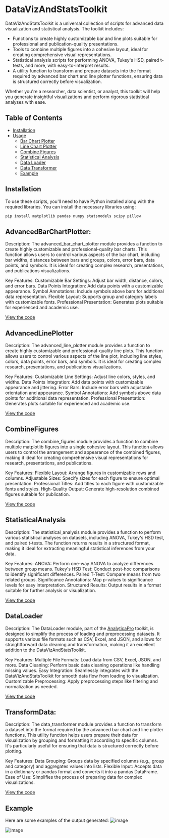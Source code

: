 # DataVizAndStatsToolkit
DataVizAndStatsToolkit is a universal collection of scripts for advanced data visualization and statistical analysis. The toolkit includes:

- Functions to create highly customizable bar and line plots suitable for professional and publication-quality presentations.
- Tools to combine multiple figures into a cohesive layout, ideal for creating comprehensive visual representations.
- Statistical analysis scripts for performing ANOVA, Tukey's HSD, paired t-tests, and more, with easy-to-interpret results.
- A utility function to transform and prepare datasets into the format required by advanced bar chart and line plotter functions, ensuring data is structured correctly before visualization.

Whether you're a researcher, data scientist, or analyst, this toolkit will help you generate insightful visualizations and perform rigorous statistical analyses with ease.

## Table of Contents

- [Installation](#installation)
- [Usage](#usage)
  - [Bar Chart Plotter](#AdvancedBarChartPlotter)
  - [Line Chart Plotter](#AdvancedLinePlotter)
  - [Combine Figures](#CombineFigures)
  - [Statistical Analysis](#StatisticalAnalysis)
  - [Data Loader](#DataLoader)
  - [Data Transformer](#TransformData)
  - [Example](#Example)

## Installation

To use these scripts, you'll need to have Python installed along with the required libraries. You can install the necessary libraries using:

```sh
pip install matplotlib pandas numpy statsmodels scipy pillow
```

## AdvancedBarChartPlotter:
Description:
The advanced_bar_chart_plotter module provides a function to create highly customizable and professional-quality bar charts. This function allows users to control various aspects of the bar chart, including bar widths, distances between bars and groups, colors, error bars, data points, and symbols. It is ideal for creating complex research, presentations, and publications visualizations.

Key Features:
Customizable Bar Settings: Adjust bar width, distance, colors, and error bars.
Data Points Integration: Add data points with a customizable appearance.
Symbol Annotations: Include symbols above bars for additional data representation.
Flexible Layout: Supports group and category labels with customizable fonts.
Professional Presentation: Generates plots suitable for experienced and academic use.

[View the code](https://github.com/AmirAli-Kalbasi/DataVizAndStatsToolkit/blob/main/advanced_bar_chart_plotter.py)

## AdvancedLinePlotter
Description:
The advanced_line_plotter module provides a function to create highly customizable and professional-quality line plots. This function allows users to control various aspects of the line plot, including line styles, colors, data points, error bars, and symbols. It is ideal for creating complex research, presentations, and publications visualizations.

Key Features:
Customizable Line Settings: Adjust line colors, styles, and widths.
Data Points Integration: Add data points with customizable appearance and jittering.
Error Bars: Include error bars with adjustable orientation and appearance.
Symbol Annotations: Add symbols above data points for additional data representation.
Professional Presentation: Generates plots suitable for experienced and academic use.

[View the code](https://github.com/AmirAli-Kalbasi/DataVizAndStatsToolkit/blob/main/advanced_line_plotter.py)

## CombineFigures
Description:
The combine_figures module provides a function to combine multiple matplotlib figures into a single cohesive layout. This function allows users to control the arrangement and appearance of the combined figures, making it ideal for creating comprehensive visual representations for research, presentations, and publications.

Key Features:
Flexible Layout: Arrange figures in customizable rows and columns.
Adjustable Sizes: Specify sizes for each figure to ensure optimal presentation.
Professional Titles: Add titles to each figure with customizable fonts and styles.
High-Quality Output: Generate high-resolution combined figures suitable for publication.

[View the code](https://github.com/AmirAli-Kalbasi/DataVizAndStatsToolkit/blob/main/combine_figures.py)

## StatisticalAnalysis
Description:
The statistical_analysis module provides a function to perform various statistical analyses on datasets, including ANOVA, Tukey's HSD test, and paired t-tests. The function returns results in a structured format, making it ideal for extracting meaningful statistical inferences from your data.

Key Features:
ANOVA: Perform one-way ANOVA to analyze differences between group means.
Tukey's HSD Test: Conduct post-hoc comparisons to identify significant differences.
Paired T-Test: Compare means from two related groups.
Significance Annotations: Map p-values to significance levels for easy interpretation.
Structured Results: Output results in a format suitable for further analysis or visualization.

[View the code](https://github.com/AmirAli-Kalbasi/DataVizAndStatsToolkit/blob/main/statistical_analysis.py)

## DataLoader
Description:
The DataLoader module, part of the [AnalyticaPro](https://github.com/AmirAli-Kalbasi/AnalyticaPro/tree/main) toolkit, is designed to simplify the process of loading and preprocessing datasets. It supports various file formats such as CSV, Excel, and JSON, and allows for straightforward data cleaning and transformation, making it an excellent addition to the DataVizAndStatsToolkit.

Key Features:
Multiple File Formats: Load data from CSV, Excel, JSON, and more.
Data Cleaning: Perform basic data cleaning operations like handling missing values.
Easy Integration: Seamlessly integrates with the DataVizAndStatsToolkit for smooth data flow from loading to visualization.
Customizable Preprocessing: Apply preprocessing steps like filtering and normalization as needed.

[View the code](https://github.com/AmirAli-Kalbasi/AnalyticaPro/blob/main/data_loader.py)

## TransformData:
Description:
The data_transformer module provides a function to transform a dataset into the format required by the advanced bar chart and line plotter functions. This utility function helps users prepare their data for visualization by grouping and formatting it according to specific columns. It's particularly useful for ensuring that data is structured correctly before plotting.

Key Features:
Data Grouping: Groups data by specified columns (e.g., group and category) and aggregates values into lists.
Flexible Input: Accepts data in a dictionary or pandas format and converts it into a pandas DataFrame.
Ease of Use: Simplifies the process of preparing data for complex visualizations.

[View the code](https://github.com/AmirAli-Kalbasi/AnalyticaPro/blob/main/data_loader.py)

## Example
Here are some examples of the output generated:
![image](https://github.com/user-attachments/assets/6d2444fb-38bf-4f8d-bd48-bc297967c743)

![image](https://github.com/user-attachments/assets/9920afdb-f2a3-4d11-b9ce-06411657f2f6)



